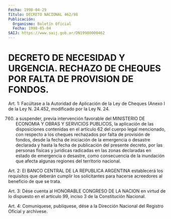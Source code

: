 ```yaml
---
Fecha: 1998-04-29
Título: DECRETO NACIONAL 462/98
Publicación:
  Organismo: Boletín Oficial
  Fecha: 1998-05-04
SAIJ: https://www.saij.gob.ar/DN19980000462
---
```

# DECRETO DE NECESIDAD Y URGENCIA. RECHAZO DE CHEQUES POR FALTA DE PROVISION DE FONDOS.

<a id="1"></a>
Art. 1: Facúltase a la Autoridad de Aplicación  de  la  Ley  de Cheques (Anexo  I de  la Ley N. 24.452, modificado por la Ley N. 24.

760) a suspender, previa  intervención  favorable del MINISTERIO DE ECONOMIA  Y  OBRAS  Y  SERVICIOS  PUBLICOS, la  aplicación  de  las disposiciones  contenidas  en  el  artículo  62  del  cuerpo  legal mencionado,  con respecto a los cheques  rechazados  por  falta  de provisión de fondos,  desde la fecha de iniciación de la emergencia o desastre declarada y  hasta  la fecha de publicación del presente decreto, por las personas físicas  y  jurídicas  radicadas  en  las zonas    declaradas  en  estado  de  emergencia  o  desastre,  como consecuencia  de  la  inundación  que  afecta  algunas regiones del territorio nacional.

<a id="2"></a>
Art. 2: El BANCO CENTRAL DE LA REPUBLICA ARGENTINA establecerá los requisitos  que  deberán  cumplir  los  solicitantes  para  hacerse acreedores al beneficio de que se trata.

<a id="3"></a>
Art. 3: Dése cuenta al HONORABLE CONGRESO  DE  LA NACION en virtud de  lo  dispuesto  en  el artículo 99, inciso 3 de la  Constitución Nacional.

<a id="4"></a>
Art.  4: Comuníquese, publíquese,  dése a la Dirección Nacional del Registro Oficial y archívese.